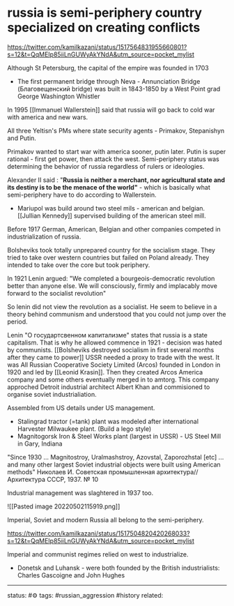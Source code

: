 # russia is semi-periphery country specialized on creating conflicts
https://twitter.com/kamilkazani/status/1517564831955660801?s=12&t=QqMEIp85iiLnGUWyAkYNdA&utm_source=pocket_mylist

Although St Petersburg, the capital of the empire was founded in 1703
 - The first permanent bridge through Neva - Annunciation Bridge (Благовещенский bridge) was built in 1843-1850 by a West Point grad George Washington Whistler

In 1995 [[Immanuel Wallerstein]] said that russia will go back to cold war with america and new wars.

All three Yeltisn's PMs where state security agents - Primakov, Stepanishyn and Putin.

Primakov wanted to start war with america sooner, putin later. Putin is super rational - first get power, then attack the west.
Semi-periphery status was determining the behavior of russia regardless of rulers or ideologies.

Alexander II said : "**Russia is neither a merchant, nor agricultural state and its destiny is to be the menace of the world"** - which is basically what semi-periphery have to do according to Wallerstein. 

 - Mariupol was build around two steel mils - american and belgian. [[Jullian Kennedy]] supervised building of the american steel mill.

Before 1917 German, American, Belgian and other companies competed in industrialization of russia.

Bolsheviks took totally unprepared country for the socialism stage. They tried to take over western countries but failed on Poland already.
They intended to take over the core but took periphery. 

In 1921 Lenin argued: "We completed a bourgeois-democratic revolution better than anyone else. We will consciously, firmly and implacably move forward to the socialist revolution"

So lenin did not view the revolution as a socialist. He seem to believe in a theory behind communism and understood that you could not jump over the period. 

Lenin "О государтсвенном капитализме" states that russia is a state capitalism. That is why he allowed commence in 1921 - decision was hated by communists.
[[Bolsheviks destroyed socialism in first several months after they came to power]]
USSR needed a proxy to trade with the west. It was All Russian Cooperative Society Limited (Arcos) founded in London in 1920 and led by [[Leonid Krasin]].
Then they created Arcos America company and some others eventually merged in to amtorg. This company approched Detroit industrial architect Albert Khan and commisioned to organise soviet industrialiation.

Assembled from US details under US management.
 - Stalingrad tractor (=tank) plant was modeled after international Harvester Milwaukee plant. (Build a lego style)
 - Magnitogorsk Iron & Steel Works plant (largest in USSR) - US Steel Mill in Gary, Indiana

"Since 1930 ... Magnitostroy, Uralmashstroy, Azovstal, Zaporozhstal [etc] ... and many other largest Soviet industrial objects were built using American methods" Николаев И. Советская промышленная архитектура//Архитектура СССР, 1937. № 10

Industrial management was slaghtered in 1937 too.

![[Pasted image 20220502115919.png]]

Imperial, Soviet and modern Russia all belong to the semi-periphery.


https://twitter.com/kamilkazani/status/1517504820420268033?s=12&t=QqMEIp85iiLnGUWyAkYNdA&utm_source=pocket_mylist

Imperial and communist regimes relied on west to industrialize.

 - Donetsk and Luhansk - were both founded by the British industrialists: Charles Gascoigne and John Hughes

---
status: #⚙️ 
tags: #russian_aggression #history 
related: 